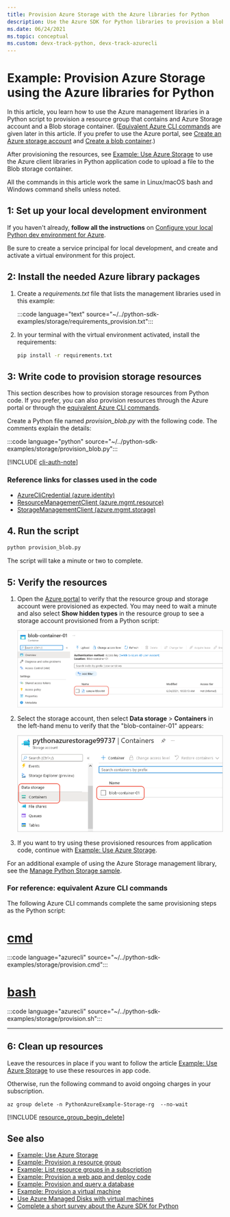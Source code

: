 ```yaml
---
title: Provision Azure Storage with the Azure libraries for Python
description: Use the Azure SDK for Python libraries to provision a blob container in an Azure Storage account and then upload a file to that container.
ms.date: 06/24/2021
ms.topic: conceptual
ms.custom: devx-track-python, devx-track-azurecli
---
```


# Example: Provision Azure Storage using the Azure libraries for Python

In this article, you learn how to use the Azure management libraries in a Python script to provision a resource group that contains and Azure Storage account and a Blob storage container. ([Equivalent Azure CLI commands](#for-reference-equivalent-azure-cli-commands) are given later in this article. If you prefer to use the Azure portal, see [Create an Azure storage account](/azure/storage/common/storage-account-create?tabs=azure-portal) and [Create a blob container](/azure/storage/blobs/storage-quickstart-blobs-portal).)

After provisioning the resources, see [Example: Use Azure Storage](azure-sdk-example-storage-use.md) to use the Azure client libraries in Python application code to upload a file to the Blob storage container.

All the commands in this article work the same in Linux/macOS bash and Windows command shells unless noted.

## 1: Set up your local development environment

If you haven't already, **follow all the instructions** on [Configure your local Python dev environment for Azure](configure-local-development-environment.md).

Be sure to create a service principal for local development, and create and activate a virtual environment for this project.

## 2: Install the needed Azure library packages

1. Create a *requirements.txt* file that lists the management libraries used in this example:

    :::code language="text" source="~/../python-sdk-examples/storage/requirements_provision.txt":::

1. In your terminal with the virtual environment activated, install the requirements:

    ```cmd
    pip install -r requirements.txt
    ```

## 3: Write code to provision storage resources

This section describes how to provision storage resources from Python code. If you prefer, you can also provision resources through the Azure portal or through the [equivalent Azure CLI commands](#for-reference-equivalent-azure-cli-commands).

Create a Python file named *provision_blob.py* with the following code. The comments explain the details:

:::code language="python" source="~/../python-sdk-examples/storage/provision_blob.py":::

[!INCLUDE [cli-auth-note](includes/cli-auth-note.md)]

### Reference links for classes used in the code

- [AzureCliCredential (azure.identity)](/python/api/azure-identity/azure.identity.azureclicredential)
- [ResourceManagementClient (azure.mgmt.resource)](/python/api/azure-mgmt-resource/azure.mgmt.resource.resourcemanagementclient)
- [StorageManagementClient (azure.mgmt.storage)](/python/api/azure-mgmt-storage/azure.mgmt.storage.storagemanagementclient)

## 4. Run the script

```cmd
python provision_blob.py
```

The script will take a minute or two to complete.

## 5: Verify the resources

1. Open the [Azure portal](https://portal.azure.com) to verify that the resource group and storage account were provisioned as expected. You may need to wait a minute and also select **Show hidden types** in the resource group to see a storage account provisioned from a Python script:

    ![Azure portal page for the new resource group, showing the storage account](media/azure-sdk-example-storage/portal-show-hidden-types.png)

1. Select the storage account, then select **Data storage** > **Containers** in the left-hand menu to verify that the "blob-container-01" appears:

    ![Azure portal page for the storage account showing the blob container](media/azure-sdk-example-storage/portal-show-blob-containers.png)

1. If you want to try using these provisioned resources from application code, continue with [Example: Use Azure Storage](azure-sdk-example-storage-use.md).

For an additional example of using the Azure Storage management library, see the [Manage Python Storage sample](/samples/azure-samples/storage-python-manage/storage-python-manage/).

### For reference: equivalent Azure CLI commands

The following Azure CLI commands complete the same provisioning steps as the Python script:

# [cmd](#tab/cmd)

:::code language="azurecli" source="~/../python-sdk-examples/storage/provision.cmd":::

# [bash](#tab/bash)

:::code language="azurecli" source="~/../python-sdk-examples/storage/provision.sh":::

---

## 6: Clean up resources

Leave the resources in place if you want to follow the article [Example: Use Azure Storage](azure-sdk-example-storage-use.md) to use these resources in app code.

Otherwise, run the following command to avoid ongoing charges in your subscription.

```azurecli
az group delete -n PythonAzureExample-Storage-rg  --no-wait
```

[!INCLUDE [resource_group_begin_delete](includes/resource-group-begin-delete.md)]

## See also

- [Example: Use Azure Storage](azure-sdk-example-storage-use.md)
- [Example: Provision a resource group](azure-sdk-example-resource-group.md)
- [Example: List resource groups in a subscription](azure-sdk-example-list-resource-groups.md)
- [Example: Provision a web app and deploy code](azure-sdk-example-web-app.md)
- [Example: Provision and query a database](azure-sdk-example-database.md)
- [Example: Provision a virtual machine](azure-sdk-example-virtual-machines.md)
- [Use Azure Managed Disks with virtual machines](azure-sdk-samples-managed-disks.md)
- [Complete a short survey about the Azure SDK for Python](https://microsoft.qualtrics.com/jfe/form/SV_bNFX0HECjzPWMiG?Q_CHL=docs)
